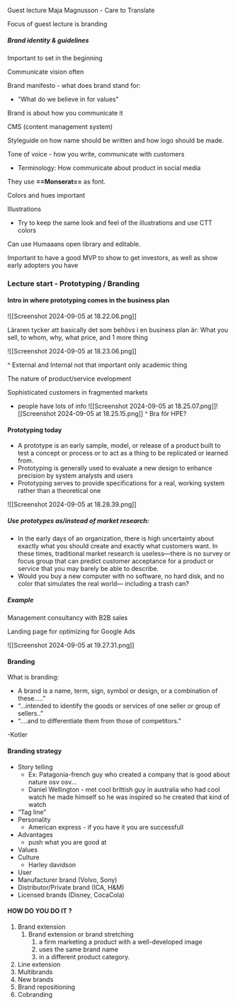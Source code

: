 
Guest lecture Maja Magnusson - Care to Translate

Focus of guest lecture is branding

##### Brand identity & guidelines

Important to set in the beginning

Communicate vision often

Brand manifesto - what does brand stand for:
- "What do we believe in for values"

Brand is about how you communicate it

CMS (content management system)

Styleguide on how name should be written and how logo should be made.

Tone of voice - how you write, communicate with customers
- Terminology: How communicate about product in social media

They use **==Monserat==** as font.

Colors and hues important

Illustrations
- Try to keep the same look and feel of the illustrations and use CTT colors

Can use Humaaans open library and editable.

Important to have a good MVP to show to get investors, as well as show early adopters you have


### Lecture start - Prototyping / Branding
#### Intro in where prototyping comes in the business plan

![[Screenshot 2024-09-05 at 18.22.06.png]]



Läraren tycker att basically det som behövs i en business plan är:
What you sell, to whom, why, what price, and 1 more thing

![[Screenshot 2024-09-05 at 18.23.06.png]]

^ External and Internal not that important only academic thing


The nature of product/service evelopment

Sophisticated customers in fragmented markets
- people have lots of info
![[Screenshot 2024-09-05 at 18.25.07.png]]![[Screenshot 2024-09-05 at 18.25.15.png]]
^ Bra för HPE?

#### Prototyping today

- A prototype is an early sample, model, or release of a  product built to test a concept or process or to act as a thing to be replicated or learned from.  
- Prototyping is generally used to evaluate a new design to enhance precision by system analysts and users  
- Prototyping serves to provide specifications for a real, working system rather than a theoretical one

![[Screenshot 2024-09-05 at 18.28.39.png]]

##### Use prototypes as/instead of market research:
- In the early days of an organization, there is high uncertainty about exactly what you should create and exactly what customers want. In these times, traditional market research is useless—there is no survey or focus group that can predict customer acceptance for a product or service that you may barely be able to describe. 
- Would you buy a new computer with no software, no hard disk, and no color that simulates the real world— including a trash can?

##### Example
Management consultancy with B2B sales

Landing page for optimizing for Google Ads

![[Screenshot 2024-09-05 at 19.27.31.png]]


#### Branding

What is branding:
- A brand is a name, term, sign, symbol or design, or a combination of these.....” 
- “...intended to identify the goods or services of one seller or group of sellers..” 
- “....and to differentiate them from those of competitors.”

-Kotler 

#### Branding strategy

- Story telling
	- Ex: Patagonia-french guy who created a company that is good about nature osv osv...
	- Daniel Wellington - met cool brittish guy in australia who had cool watch he made himself so he was inspired so he created that kind of watch
- “Tag line” 
- Personality
	- American express - if you have it you are successfull
- Advantages
	- push what you are good at
- Values
- Culture
	- Harley davidson
- User
- Manufacturer brand (Volvo, Sony)
- Distributor/Private brand (ICA, H&M)
- Licensed brands (Disney, CocaCola)


#### HOW DO YOU DO IT ? 

1. Brand extension
	1. Brand extension or brand stretching
		1. a firm marketing a product with a well-developed image
		2. uses the same brand name
		3. in a different product category.
2. Line extension
3. Multibrands
4. New brands
5. Brand repositioning
6. Cobranding